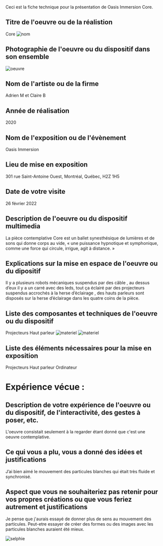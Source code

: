 Ceci est la fiche technique pour la présentation de Oasis Immersion Core.
## Titre de l'oeuvre ou de la réalistion
Core
![nom](medias_core/nom.jpg)
## Photographie de l'oeuvre ou du dispositif dans son ensemble
![oeuvre](medias_core/oeuvre.jpg)
## Nom de l'artiste ou de la firme 
Adrien M et Claire B
## Année de réalisation
2020
## Nom de l'exposition ou de l'évènement
Oasis Immersion
## Lieu de mise en exposition
301 rue Saint-Antoine Ouest, Montréal, Québec, H2Z 1H5
## Date de votre visite
26 février 2022
## Description de l'oeuvre ou du dispositif multimedia
La pièce contemplative Core est un ballet synesthésique de lumières et de sons qui donne corps au vide, « une puissance hypnotique et symphonique, comme une force qui circule, irrigue, agit à distance. »
## Explications sur la mise en espace de l'oeuvre ou du dipositif
Il y a plusieurs robots mécaniques suspendus par des câble , au dessus d’eux il y a un carré avec des leds, tout ça éclairé par des projecteurs suspendus accrochés à la herse d’éclairage , des hauts parleurs sont disposés sur la herse d’éclairage dans les quatre coins de la pièce.
## Liste des composantes et techniques de l'oeuvre ou du dispositif
Projecteurs
Haut parleur
![materiel](medias_core/materiel.jpg)
![materiel](medias_core/materiel(2).jpg)
## Liste des éléments nécessaires pour la mise en exposition
Projecteurs
Haut parleur
Ordinateur
# Expérience vécue :
## Description de votre expérience de l'oeuvre ou du dispositif, de l'interactivité, des gestes à poser, etc.
L'oeuvre consistait seulement à la regarder étant donné que c'est une oeuvre contemplative.
## Ce qui vous a plu, vous a donné des idées et justifications
J’ai bien aimé le mouvement des particules blanches qui était très fluide et synchronisé.
## Aspect que vous ne souhaiteriez pas retenir pour vos propres créations ou que vous feriez autrement et justifications
Je pense que j'aurais essayé de donner plus de sens au mouvement des particules. Peut-etre essayer de créer des formes ou des images avec les particules blanches auraient été mieux.

![selphie](medias_core/selphie.jpg)
